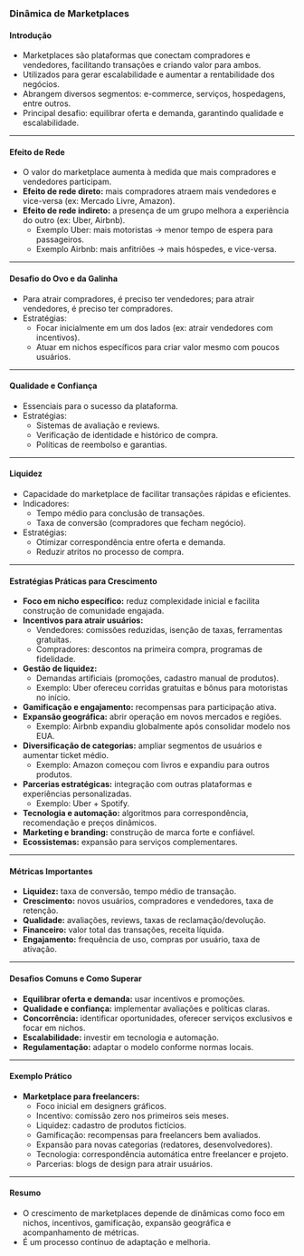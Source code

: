 ### Dinâmica de Marketplaces

#### Introdução

- Marketplaces são plataformas que conectam compradores e vendedores, facilitando transações e criando valor para ambos.
- Utilizados para gerar escalabilidade e aumentar a rentabilidade dos negócios.
- Abrangem diversos segmentos: e-commerce, serviços, hospedagens, entre outros.
- Principal desafio: equilibrar oferta e demanda, garantindo qualidade e escalabilidade.

---

#### Efeito de Rede

- O valor do marketplace aumenta à medida que mais compradores e vendedores participam.
- **Efeito de rede direto:** mais compradores atraem mais vendedores e vice-versa (ex: Mercado Livre, Amazon).
- **Efeito de rede indireto:** a presença de um grupo melhora a experiência do outro (ex: Uber, Airbnb).
  - Exemplo Uber: mais motoristas → menor tempo de espera para passageiros.
  - Exemplo Airbnb: mais anfitriões → mais hóspedes, e vice-versa.

---

#### Desafio do Ovo e da Galinha

- Para atrair compradores, é preciso ter vendedores; para atrair vendedores, é preciso ter compradores.
- Estratégias:
  - Focar inicialmente em um dos lados (ex: atrair vendedores com incentivos).
  - Atuar em nichos específicos para criar valor mesmo com poucos usuários.

---

#### Qualidade e Confiança

- Essenciais para o sucesso da plataforma.
- Estratégias:
  - Sistemas de avaliação e reviews.
  - Verificação de identidade e histórico de compra.
  - Políticas de reembolso e garantias.

---

#### Liquidez

- Capacidade do marketplace de facilitar transações rápidas e eficientes.
- Indicadores:
  - Tempo médio para conclusão de transações.
  - Taxa de conversão (compradores que fecham negócio).
- Estratégias:
  - Otimizar correspondência entre oferta e demanda.
  - Reduzir atritos no processo de compra.

---

#### Estratégias Práticas para Crescimento

- **Foco em nicho específico:** reduz complexidade inicial e facilita construção de comunidade engajada.
- **Incentivos para atrair usuários:**
  - Vendedores: comissões reduzidas, isenção de taxas, ferramentas gratuitas.
  - Compradores: descontos na primeira compra, programas de fidelidade.
- **Gestão de liquidez:**
  - Demandas artificiais (promoções, cadastro manual de produtos).
  - Exemplo: Uber ofereceu corridas gratuitas e bônus para motoristas no início.
- **Gamificação e engajamento:** recompensas para participação ativa.
- **Expansão geográfica:** abrir operação em novos mercados e regiões.
  - Exemplo: Airbnb expandiu globalmente após consolidar modelo nos EUA.
- **Diversificação de categorias:** ampliar segmentos de usuários e aumentar ticket médio.
  - Exemplo: Amazon começou com livros e expandiu para outros produtos.
- **Parcerias estratégicas:** integração com outras plataformas e experiências personalizadas.
  - Exemplo: Uber + Spotify.
- **Tecnologia e automação:** algoritmos para correspondência, recomendação e preços dinâmicos.
- **Marketing e branding:** construção de marca forte e confiável.
- **Ecossistemas:** expansão para serviços complementares.

---

#### Métricas Importantes

- **Liquidez:** taxa de conversão, tempo médio de transação.
- **Crescimento:** novos usuários, compradores e vendedores, taxa de retenção.
- **Qualidade:** avaliações, reviews, taxas de reclamação/devolução.
- **Financeiro:** valor total das transações, receita líquida.
- **Engajamento:** frequência de uso, compras por usuário, taxa de ativação.

---

#### Desafios Comuns e Como Superar

- **Equilibrar oferta e demanda:** usar incentivos e promoções.
- **Qualidade e confiança:** implementar avaliações e políticas claras.
- **Concorrência:** identificar oportunidades, oferecer serviços exclusivos e focar em nichos.
- **Escalabilidade:** investir em tecnologia e automação.
- **Regulamentação:** adaptar o modelo conforme normas locais.

---

#### Exemplo Prático

- **Marketplace para freelancers:**
  - Foco inicial em designers gráficos.
  - Incentivo: comissão zero nos primeiros seis meses.
  - Liquidez: cadastro de produtos fictícios.
  - Gamificação: recompensas para freelancers bem avaliados.
  - Expansão para novas categorias (redatores, desenvolvedores).
  - Tecnologia: correspondência automática entre freelancer e projeto.
  - Parcerias: blogs de design para atrair usuários.

---

#### Resumo

- O crescimento de marketplaces depende de dinâmicas como foco em nichos, incentivos, gamificação, expansão geográfica e acompanhamento de métricas.
- É um processo contínuo de adaptação e melhoria.

